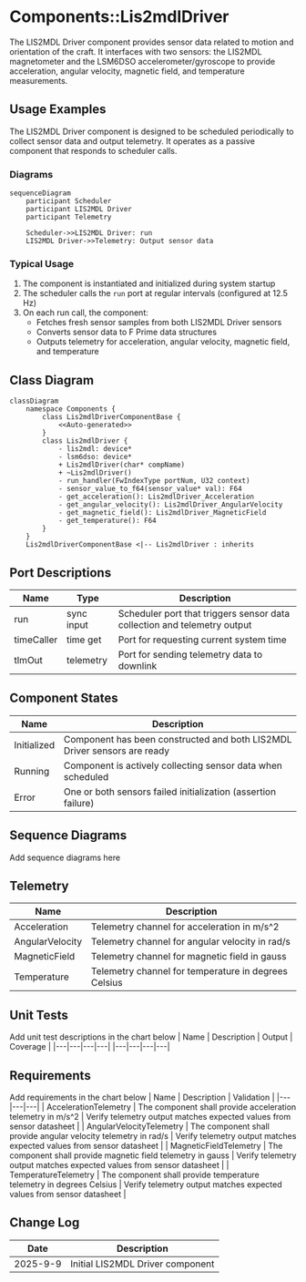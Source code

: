 # Components::Lis2mdlDriver

The LIS2MDL Driver component provides sensor data related to motion and orientation of the craft. It interfaces with two sensors: the LIS2MDL magnetometer and the LSM6DSO accelerometer/gyroscope to provide acceleration, angular velocity, magnetic field, and temperature measurements.

## Usage Examples

The LIS2MDL Driver component is designed to be scheduled periodically to collect sensor data and output telemetry. It operates as a passive component that responds to scheduler calls.

### Diagrams

```mermaid
sequenceDiagram
    participant Scheduler
    participant LIS2MDL Driver
    participant Telemetry

    Scheduler->>LIS2MDL Driver: run
    LIS2MDL Driver->>Telemetry: Output sensor data
```

### Typical Usage

1. The component is instantiated and initialized during system startup
2. The scheduler calls the `run` port at regular intervals (configured at 12.5 Hz)
3. On each run call, the component:
   - Fetches fresh sensor samples from both LIS2MDL Driver sensors
   - Converts sensor data to F Prime data structures
   - Outputs telemetry for acceleration, angular velocity, magnetic field, and temperature

## Class Diagram

```mermaid
classDiagram
    namespace Components {
        class Lis2mdlDriverComponentBase {
            <<Auto-generated>>
        }
        class Lis2mdlDriver {
            - lis2mdl: device*
            - lsm6dso: device*
            + Lis2mdlDriver(char* compName)
            + ~Lis2mdlDriver()
            - run_handler(FwIndexType portNum, U32 context)
            - sensor_value_to_f64(sensor_value* val): F64
            - get_acceleration(): Lis2mdlDriver_Acceleration
            - get_angular_velocity(): Lis2mdlDriver_AngularVelocity
            - get_magnetic_field(): Lis2mdlDriver_MagneticField
            - get_temperature(): F64
        }
    }
    Lis2mdlDriverComponentBase <|-- Lis2mdlDriver : inherits
```


## Port Descriptions
| Name | Type | Description |
|---|---|---|
| run | sync input | Scheduler port that triggers sensor data collection and telemetry output |
| timeCaller | time get | Port for requesting current system time |
| tlmOut | telemetry | Port for sending telemetry data to downlink |

## Component States
| Name | Description |
|---|---|
| Initialized | Component has been constructed and both LIS2MDL Driver sensors are ready |
| Running | Component is actively collecting sensor data when scheduled |
| Error | One or both sensors failed initialization (assertion failure) |

## Sequence Diagrams
Add sequence diagrams here

## Telemetry
| Name | Description |
|---|---|
| Acceleration | Telemetry channel for acceleration in m/s^2 |
| AngularVelocity | Telemetry channel for angular velocity in rad/s |
| MagneticField | Telemetry channel for magnetic field in gauss |
| Temperature | Telemetry channel for temperature in degrees Celsius |

## Unit Tests
Add unit test descriptions in the chart below
| Name | Description | Output | Coverage |
|---|---|---|---|
|---|---|---|---|

## Requirements
Add requirements in the chart below
| Name | Description | Validation |
|---|---|---|
| AccelerationTelemetry | The component shall provide acceleration telemetry in m/s^2 | Verify telemetry output matches expected values from sensor datasheet |
| AngularVelocityTelemetry | The component shall provide angular velocity telemetry in rad/s | Verify telemetry output matches expected values from sensor datasheet |
| MagneticFieldTelemetry | The component shall provide magnetic field telemetry in gauss | Verify telemetry output matches expected values from sensor datasheet |
| TemperatureTelemetry | The component shall provide temperature telemetry in degrees Celsius | Verify telemetry output matches expected values from sensor datasheet |

## Change Log
| Date | Description |
|---|---|
| 2025-9-9 | Initial LIS2MDL Driver component |
